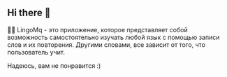 ## Hi there 👋

🙋‍♀️ LingoMq - это приложение, которое представляет собой возможность самостоятельно изучать любой язык с помощью записи слов и их повторения. Другими словами, все зависит от того, что пользователь учит.

Надеюсь, вам не понравится :)

<!--

**Here are some ideas to get you started:**

🙋‍♀️ A short introduction - what is your organization all about?
🌈 Contribution guidelines - how can the community get involved?
👩‍💻 Useful resources - where can the community find your docs? Is there anything else the community should know?
🍿 Fun facts - what does your team eat for breakfast?
🧙 Remember, you can do mighty things with the power of [Markdown](https://docs.github.com/github/writing-on-github/getting-started-with-writing-and-formatting-on-github/basic-writing-and-formatting-syntax)
-->
